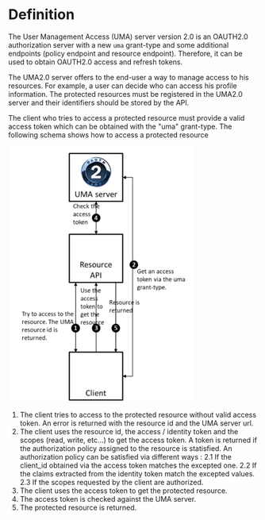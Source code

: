 # Definition

The User Management Access (UMA) server version 2.0 is an OAUTH2.0 authorization server with a new `uma` grant-type and some additional endpoints (policy endpoint and resource endpoint). 
Therefore, it can be used to obtain OAUTH2.0 access and refresh tokens.

The UMA2.0 server offers to the end-user a way to manage access to his resources. For example, a user can decide who can access his profile information. The protected resources must be registered in the UMA2.0 server and their identifiers should be stored by the API.

The client who tries to access a protected resource must provide a valid access token which can be obtained with the "uma" grant-type.
The following schema shows how to access a protected resource

![Schema](images/uma-2.png)

1. The client tries to access to the protected resource without valid access token. An error is returned with the resource id and the UMA server url.
2. The client uses the resource id, the access / identity token and the scopes (read, write, etc...) to get the access token. A token is returned if the authorization policy assigned to the resource is statisfied. An authorization policy can be satisfied via different ways :
2.1 If the client_id obtained via the access token matches the excepted one.
2.2 If the claims extracted from the identity token match the excepted values.
2.3 If the scopes requested by the client are authorized.
3. The client uses the access token to get the protected resource.
4. The access token is checked against the UMA server.
5. The protected resource is returned.